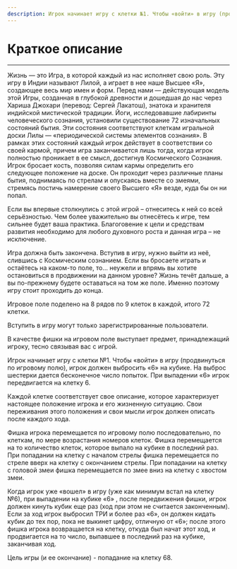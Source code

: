 ```yaml
---
description: Игрок начинает игру с клетки №1. Чтобы «войти» в игру (продвинуться по игровому полю), игрок должен выбросить «6» на кубике. На выброс шестерки дается бесконечное число попыток. При выпадении «6» игрок передвигается на клетку 6.
---
```


# Краткое описание

---

Жизнь — это Игра, в которой каждый из нас исполняет свою роль. Эту игру в Индии называют Лилой, а играет в нее наше Высшее «Я», создающее весь мир имен и форм. Перед нами — действующая модель этой Игры, созданная в глубокой древности и дошедшая до нас через Хариша Джохари (перевод: Сергей Лакатош), знатока и хранителя индийской мистической традиции. Йоги, исследовавшие лабиринты человеческого сознания, установили существование 72 изначальных состояний бытия. Эти состояния соответствуют клеткам игральной доски Лилы — «периодической системы элементов сознания». В рамках этих состояний каждый игрок действует в соответствии со своей кармой, причем игра заканчивается лишь тогда, когда игрок полностью проникает в ее смысл, достигнув Космического Сознания. Игрок бросает кость, позволяя силам кармы определить его следующее положение на доске. Он проходит через различные планы бытия, поднимаясь по стрелам и опускаясь вместе со змеями, стремясь постичь намерение своего Высшего «Я» везде, куда бы он ни попал.

Если вы впервые столкнулись с этой игрой – отнеситесь к ней со всей серьёзностью. Чем более уважительно вы отнесётесь к игре, тем сильнее будет ваша практика. Благоговение к цели и средствам развития необходимо для любого духовного роста и данная игра – не исключение.

Игра должна быть закончена. Вступив в игру, нужно выйти из неё, слившись с Космическим сознанием. Если вы бросаете играть и остаётесь на каком-то поле, то… неужели и впрямь вы хотите остановиться в продвижении на данном уровне? Жизнь течёт дальше, а вы по-прежнему будете оставаться на том же поле. Именно поэтому игру стоит проходить до конца.

Игровое поле поделено на 8 рядов по 9 клеток в каждой, итого 72 клетки.

Вступить в игру могут только зарегистрированные пользователи.

В качестве фишки на игровом поле выступает предмет, принадлежащий игроку, тесно связывая вас с игрой.

Игрок начинает игру с клетки №1. Чтобы «войти» в игру (продвинуться по игровому полю), игрок должен выбросить «6» на кубике. На выброс шестерки дается бесконечное число попыток. При выпадении «6» игрок передвигается на клетку 6.

Каждой клетке соответствует свое описание, которое характеризует настоящее положение игрока и его жизненную ситуацию. Свои переживания этого положения и свои мысли игрок должен описать после каждого хода.

Фишка игрока перемещается по игровому полю последовательно, по клеткам, по мере возрастания номеров клеток. Фишка перемещается на то количество клеток, которое выпало на кубике в последний раз. При попадании на клетку с началом стрелы фишка перемещается по стреле вверх на клетку с окончанием стрелы. При попадании на клетку с головой змеи фишка перемещается по змее вниз на клетку с хвостом змеи.

Когда игрок уже «вошел» в игру (уже как минимум встал на клетку №6), при выпадении на кубике «6» , после передвижения фишки, игрок должен кинуть кубик еще раз (ход при этом не считается законченным). Если за ход игрок выбросил ТРИ и более раз «6», он должен кидать кубик до тех пор, пока не выкинет цифру, отличную от «6»; после этого фишка игрока возвращается на клетку, откуда был начат этот ход, и продвигается на то число, выпавшее в последний раз на кубике, заканчивая ход.

Цель игры (и ее окончание) - попадание на клетку 68.
